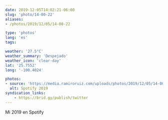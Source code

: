 ```yaml
---
date: 2019-12-05T14:02:21-06:00
slug: 'photo/14-00-22'
aliases:
- /photos/2019/12/05/14-00-22

type: 'photos'
lang: 'es'
tags:

weather: '27.5°C'
weather_summary: 'Despejado'
weather_icon: 'clear-day'
lat: '25.7552'
long: '-100.4024'

photos:
- source: 'https://media.ramiroruiz.com/uploads/photos/2019/12/05/14-00-22/spotify-2019.jpeg'
  alt: Spotify 2019
syndication_links:
    - https://brid.gy/publish/twitter
---
```

Mi 2019 en Spotify